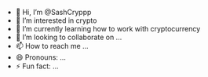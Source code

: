 - 👋 Hi, I’m @SashCryppp
- 👀 I’m interested in crypto
- 🌱 I’m currently learning how to work with cryptocurrency
- 💞️ I’m looking to collaborate on ...
- 📫 How to reach me ...
- 😄 Pronouns: ...
- ⚡ Fun fact: ...

<!---
SashCryppp/SashCryppp is a ✨ special ✨ repository because its `README.md` (this file) appears on your GitHub profile.
You can click the Preview link to take a look at your changes.
--->
